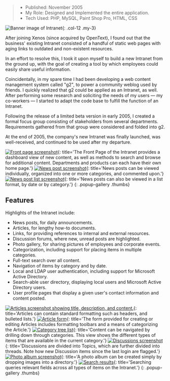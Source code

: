 > - Published: November 2005
> - My Role: Designed and Implemented the entire application.
> - Tech Used: PHP, MySQL, Paint Shop Pro, HTML, CSS 

![Banner image of Intranet](images/portfolio/xenos-intranet-banner.png){: .col-12 .my-3}

After joining Xenos (since acquired by OpenText), I found out that the business' existing Intranet consisted of a handful of static web pages with aging links to outdated and non-existent resources.

In an effort to resolve this, I took it upon myself to build a new Intranet from the ground up, with the goal of creating a tool by which employees could easily share useful information.

Coincidentally, in my spare time I had been developing a web content management system called "g2", to power a community weblog used by friends. I quickly realized that g2 could be applied as an Intranet, as well. After performing some research and soliciting the needs of my users — my co-workers — I started to adapt the code base to fulfill the function of an Intranet.

Following the release of a limited beta version in early 2005, I created a formal focus group consisting of stakeholders from several departments. Requirements gathered from that group were considered and folded into g2.

At the end of 2005, the company's new Intranet was finally launched, was well-received, and continued to be used after my departure.

[![Front page screenshot](images/portfolio/xenos-intranet-frontPage-sm.png)](images/portfolio/xenos-intranet-frontPage.png){: title='The Front Page of the Intranet provides a dashboard view of new content, as well as methods to search and browse for additional content. Departments and products can each have their own home page.'}
[![News post screenshot](images/portfolio/xenos-intranet-news-sm.png)](images/portfolio/xenos-intranet-news.png){: title='News posts can be viewed individually, organized into one or more categories, and commented upon.'}
[![News post list screenshot](images/portfolio/xenos-intranet-newsList-sm.png)](images/portfolio/xenos-intranet-newsList.png){: title='News posts can also be viewed in a list format, by date or by category.'}
{: .popup-gallery .thumbs}

## Features

Highlights of the Intranet include: 

- News posts, for daily announcements.
- Articles, for lengthy how-to documents.
- Links, for providing references to internal and external resources.
- Discussion forums, where new, unread posts are highlighted.
- Photo gallery, for sharing pictures of employees and corporate events.
- Categorization, including support for placing items in multiple categories.
- Full-text search over all content.
- Navigation of items by category and by date.
- Local and LDAP user authentication, including support for Microsoft Active Directory.
- Search-able user directory, displaying local users and Microsoft Active Directory users.
- User profile pages that display a given user's contact information and content posted.

[![Articles screenshot showing title, description, and content.](images/portfolio/xenos-intranet-article-sm.png)](images/portfolio/xenos-intranet-article.png){: title='Articles can contain standard formatting such as headers, and bulleted lists.'}
[![Article form](images/portfolio/xenos-intranet-articleForm-sm.png)](images/portfolio/xenos-intranet-articleForm.png){: title='The form provided for creating or editing Articles includes formatting toolbars and a means of categorizing the Article.'}
[![Category tree list](images/portfolio/xenos-intranet-category-sm.png)](images/portfolio/xenos-intranet-category.png){: title='Content can be navigated by drilling down through categories. This view shows the different types of items that are available in the current category.'}
[![Discussions screenshot](images/portfolio/xenos-intranet-discussionList-sm.png)](images/portfolio/xenos-intranet-discussionList.png){: title='Discussions are divided into Topics, which are further divided into threads. Note how new Discussion items since the last login are flagged.'}
[![Photo album screenshot](images/portfolio/xenos-intranet-photos-sm.png)](images/portfolio/xenos-intranet-photos.png){: title='A photo album can be created simply by dropping images into a directory.'}
[![Search results](images/portfolio/xenos-intranet-search-sm.png)](images/portfolio/xenos-intranet-search.png){: title='Searching queries relevant fields across all types of items on the Intranet.'}
{: .popup-gallery .thumbs}